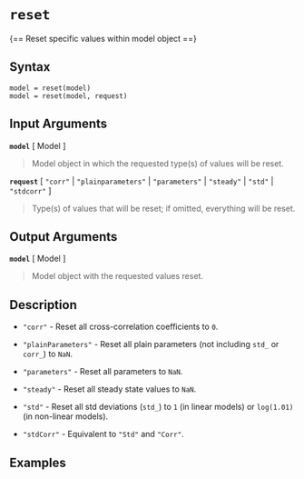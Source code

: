 # `reset`

{== Reset specific values within model object ==}


## Syntax

    model = reset(model)
    model = reset(model, request)


## Input Arguments

__`model`__ [ Model ] 
> 
> Model object in which the requested type(s) of values
> will be reset.
> 

__`request`__ [ `"corr"` | `"plainparameters"` | `"parameters"` | `"steady"` | `"std"` | `"stdcorr"` ] 
> 
> Type(s) of values that will be reset; if omitted, everything
> will be reset.
> 

## Output Arguments

__`model`__ [ Model ] 
>
> Model object with the requested values reset.
> 

## Description

* `"corr"` - Reset all cross-correlation coefficients to `0`.

* `"plainParameters"` - Reset all plain parameters (not including `std_` or `corr_`) to `NaN`.

* `"parameters"` - Reset all parameters to `NaN`.

* `"steady"` - Reset all steady state values to `NaN`.

* `"std"` - Reset all std deviations (`std_`) to `1` (in linear models) or `log(1.01)` (in non-linear models).

* `"stdCorr"` - Equivalent to `"Std"` and `"Corr"`.


## Examples


